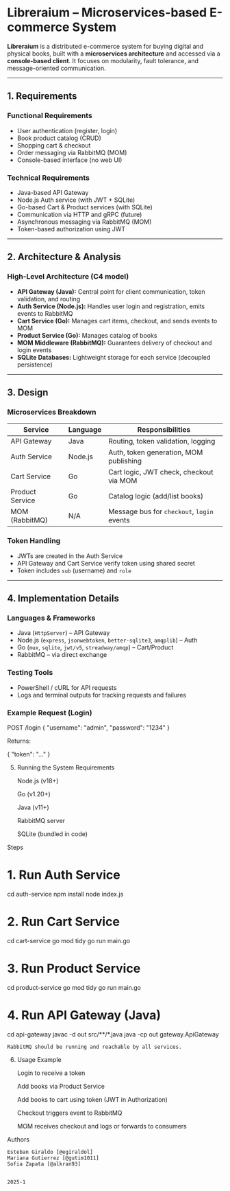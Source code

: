# Libreraium – Microservices-based E-commerce System

**Libreraium** is a distributed e-commerce system for buying digital and physical books, built with a **microservices architecture** and accessed via a **console-based client**. It focuses on modularity, fault tolerance, and message-oriented communication.

---

## 1. Requirements

### Functional Requirements

- User authentication (register, login)
- Book product catalog (CRUD)
- Shopping cart & checkout
- Order messaging via RabbitMQ (MOM)
- Console-based interface (no web UI)

### Technical Requirements

- Java-based API Gateway
- Node.js Auth service (with JWT + SQLite)
- Go-based Cart & Product services (with SQLite)
- Communication via HTTP and gRPC (future)
- Asynchronous messaging via RabbitMQ (MOM)
- Token-based authorization using JWT

---

## 2. Architecture & Analysis

### High-Level Architecture (C4 model)

- **API Gateway (Java):** Central point for client communication, token validation, and routing
- **Auth Service (Node.js):** Handles user login and registration, emits events to RabbitMQ
- **Cart Service (Go):** Manages cart items, checkout, and sends events to MOM
- **Product Service (Go):** Manages catalog of books
- **MOM Middleware (RabbitMQ):** Guarantees delivery of checkout and login events
- **SQLite Databases:** Lightweight storage for each service (decoupled persistence)

---

## 3. Design

### Microservices Breakdown

| Service         | Language | Responsibilities                            |
|------------------|----------|---------------------------------------------|
| API Gateway      | Java     | Routing, token validation, logging          |
| Auth Service     | Node.js  | Auth, token generation, MOM publishing      |
| Cart Service     | Go       | Cart logic, JWT check, checkout via MOM     |
| Product Service  | Go       | Catalog logic (add/list books)              |
| MOM (RabbitMQ)   | N/A      | Message bus for `checkout`, `login` events  |

###  Token Handling

- JWTs are created in the Auth Service
- API Gateway and Cart Service verify token using shared secret
- Token includes `sub` (username) and `role`

---

##  4. Implementation Details

###  Languages & Frameworks

- Java (`HttpServer`) – API Gateway
- Node.js (`express`, `jsonwebtoken`, `better-sqlite3`, `amqplib`) – Auth
- Go (`mux`, `sqlite`, `jwt/v5`, `streadway/amqp`) – Cart/Product
- RabbitMQ – via direct exchange

###  Testing Tools

- PowerShell / cURL for API requests
- Logs and terminal outputs for tracking requests and failures

###  Example Request (Login)

POST /login
{
  "username": "admin",
  "password": "1234"
}

Returns:

{ "token": "..." }

 5. Running the System
 Requirements

    Node.js (v18+)

    Go (v1.20+)

    Java (v11+)

    RabbitMQ server

    SQLite (bundled in code)

 Steps

# 1. Run Auth Service
cd auth-service
npm install
node index.js

# 2. Run Cart Service
cd cart-service
go mod tidy
go run main.go

# 3. Run Product Service
cd product-service
go mod tidy
go run main.go

# 4. Run API Gateway (Java)
cd api-gateway
javac -d out src/**/*.java
java -cp out gateway.ApiGateway

    RabbitMQ should be running and reachable by all services.

 6. Usage Example

    Login to receive a token

    Add books via Product Service

    Add books to cart using token (JWT in Authorization)

    Checkout triggers event to RabbitMQ

    MOM receives checkout and logs or forwards to consumers

 Authors

    Esteban Giraldo [@egiraldol]
    Mariana Gutierrez [@gutim1011]
    Sofia Zapata [@alkran93]


    2025-1
